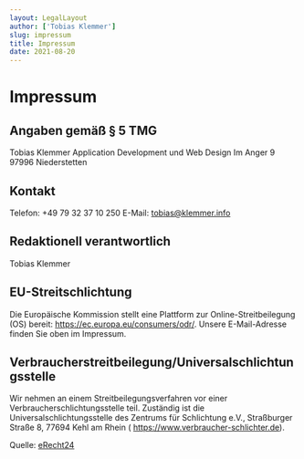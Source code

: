 ```yaml
---
layout: LegalLayout
author: ['Tobias Klemmer']
slug: impressum
title: Impressum
date: 2021-08-20
---
```


# Impressum

## Angaben gemäß § 5 TMG

Tobias Klemmer
Application Development und Web Design Im Anger 9
97996 Niederstetten

## Kontakt

Telefon: +49 79 32 37 10 250
E-Mail: tobias@klemmer.info

## Redaktionell verantwortlich

Tobias Klemmer

## EU-Streitschlichtung

Die Europäische Kommission stellt eine Plattform zur Online-Streitbeilegung (OS) bereit: https://ec.europa.eu/consumers/odr/.
Unsere E-Mail-Adresse finden Sie oben im Impressum.

## Verbraucherstreitbeilegung/Universalschlichtungsstelle

Wir nehmen an einem Streitbeilegungsverfahren vor einer Verbraucherschlichtungsstelle teil. Zuständig ist die Universalschlichtungsstelle des Zentrums für Schlichtung e.V., Straßburger Straße 8, 77694 Kehl am Rhein (
https://www.verbraucher-schlichter.de).

Quelle: [eRecht24](https://www.e-recht24.de)
